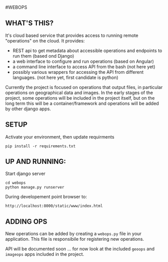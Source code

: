 #WEBOPS
## WHAT'S THIS?
It's cloud based service that provides access to running remote "operations" on the cloud.
It provides:
* REST api to get metadata about accessible operations and endpoints to run them (based ond Django)
* a web interface to configure and run operations (based on Angular)
* a command line interface to access API from the bash (not here yet)
* possibly various wrappers for accessing the API from different languages. (not here yet, first candidate is python)

Currently the project is focused on operations that output files, in particular operations on geographical data and images.
In the early stages of the project, some operations will be included in the project itself, but on the long term this will be a container/framework and operations will be added by other django apps. 

## SETUP 
Activate your environment, then update requirments
    
    pip install -r requirements.txt


## UP AND RUNNING:
Start django server

    cd webops
    python manage.py runserver


During developement point browser to:

    http://localhost:8000/static/www/index.html


    
## ADDING OPS
New operations can be added by creating a `webops.py` file in your application.
This file is responsibile for registering new operations.

API will be documented soon ... for now look at the included `geoops` and `imageops` apps included in the project.
